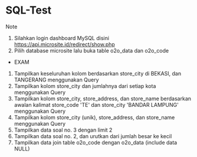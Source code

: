 # SQL-Test

Note
1. Silahkan login dashboard MySQL disini https://api.microsite.id/redirect/show.php
2. Pilih database microsite lalu buka table o2o_data dan o2o_code

- EXAM
1. Tampilkan keseluruhan kolom berdasarkan store_city di BEKASI, dan TANGERANG menggunakan Query
2. Tampilkan kolom store_city dan jumlahnya dari setiap kota menggunakan Query
3. Tampilkan kolom store_city, store_address, dan store_name berdasarkan awalan kalimat store_code 'TE' dan store_city 'BANDAR LAMPUNG' menggunakan Query
4. Tampilkan kolom store_city (unik), store_address, dan store_name menggunakan Query
5. Tampilkan data soal no. 3 dengan limit 2
6. Tampilkan data soal no. 2, dan urutkan dari jumlah besar ke kecil
7. Tampilkan data join table o2o_code dengan o2o_data (include data NULL)
